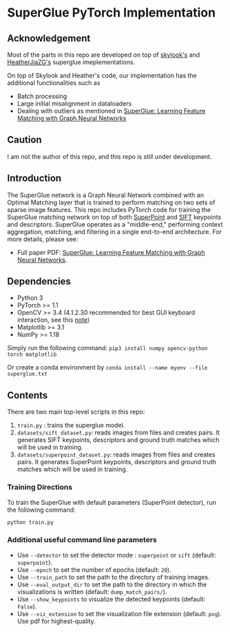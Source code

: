 # SuperGlue PyTorch Implementation
## Acknowledgement 
Most of the parts in this repo are developed on top of [skylook's](https://github.com/skylook/SuperGlue) and [HeatherJiaZG's](https://github.com/HeatherJiaZG/SuperGlue-pytorch) superglue imeplementations.  	

On top of Skylook and Heather's code, our implementation has the additional functionalities such as 
* Batch processing
* Large initial misalignment in dataloaders
* Dealing with outliers as mentioned in [SuperGlue: Learning Feature Matching with Graph Neural Networks](https://arxiv.org/abs/1911.11763)

## Caution
I am not the author of this repo, and this repo is still under development.

## Introduction
 The SuperGlue network is a Graph Neural Network combined with an Optimal Matching layer that is trained to perform matching on two sets of sparse image features. This repo includes PyTorch code for training the SuperGlue matching network on top of both [SuperPoint](https://arxiv.org/abs/1911.11763) and [SIFT](http://www.diva-portal.org/smash/get/diva2:480321/FULLTEXT02) keypoints and descriptors. SuperGlue operates as a "middle-end," performing context aggregation, matching, and filtering in a single end-to-end architecture. For more details, please see:

* Full paper PDF: [SuperGlue: Learning Feature Matching with Graph Neural Networks](https://arxiv.org/abs/1911.11763).


## Dependencies
* Python 3
* PyTorch >= 1.1
* OpenCV >= 3.4 (4.1.2.30 recommended for best GUI keyboard interaction, see this [note](#additional-notes))
* Matplotlib >= 3.1
* NumPy >= 1.18

Simply run the following command: `pip3 install numpy opencv-python torch matplotlib`

Or create a conda environment by `conda install --name myenv --file superglue.txt`

## Contents
There are two main top-level scripts in this repo:

1. `train.py` : trains the superglue model.
2. `datasets/sift_dataset.py`: reads images from files and creates pairs. It generates SIFT keypoints, descriptors and ground truth matches which will be used in training.
3. `datasets/superpoint_dataset.py`: reads images from files and creates pairs. It generates SuperPoint keypoints, descriptors and ground truth matches which will be used in training.

### Training Directions

To train the SuperGlue with default parameters (SuperPoint detector), run the following command:

```sh
python train.py
```

### Additional useful command line parameters
* Use `--detector` to set the detector mode : `superpoint` or `sift` (default: `superpoint`).
* Use `--epoch` to set the number of epochs (default: `20`).
* Use `--train_path` to set the path to the directory of training images.
* Use `--eval_output_dir` to set the path to the directory in which the visualizations is written (default: `dump_match_pairs/`).
* Use `--show_keypoints` to visualize the detected keypoints (default: `False`).
* Use `--viz_extension` to set the visualization file extension (default: `png`). Use pdf for highest-quality.

